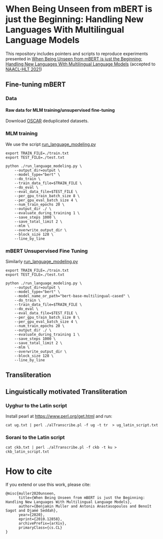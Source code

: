# When Being Unseen from mBERT is just the Beginning: Handling New Languages With Multilingual Language Models 

This repository includes pointers and scripts to reproduce experiments presented in [When Being Unseen from mBERT is just the Beginning: Handling New Languages With Multilingual Language Models](https://arxiv.org/abs/2010.12858)   (accepted to [NAACL-HLT 2021](https://2021.naacl.org/))

  
## Fine-tuning mBERT

### Data

#### Raw data for MLM training/unsupervised fine-tuning

Download [OSCAR](https://oscar-corpus.com/) deduplicated datasets. 


### MLM training 

We use the script  [run_language_modeling.py](https://github.com/huggingface/transformers/blob/master/examples/legacy/run_language_modeling.py)

 
```
export TRAIN_FILE=./train.txt
export TEST_FILE=./test.txt

python ./run_language_modeling.py \
    --output_dir=output \
    --model_type="bert" \
    --do_train \
    --train_data_file=$TRAIN_FILE \
    --do_eval \
    --eval_data_file=$TEST_FILE \
    --per_gpu_train_batch_size 8 \
    --per_gpu_eval_batch_size 4 \
    --num_train_epochs 20 \
    --output_dir ./ \
    --evaluate_during_training 1 \
    --save_steps 1000 \
    --save_total_limit 2 \
    --mlm \
    --overwrite_output_dir \
    --block_size 128 \
    --line_by_line
```


### mBERT Unsupervised Fine Tuning


Similarly [run_language_modeling.py](https://github.com/huggingface/transformers/blob/master/examples/legacy/run_language_modeling.py)
 
```
export TRAIN_FILE=./train.txt
export TEST_FILE=./test.txt

python ./run_language_modeling.py \
    --output_dir=output \
    --model_type="bert" \
    --model_name_or_path="bert-base-multilingual-cased" \
    --do_train \
    --train_data_file=$TRAIN_FILE \
    --do_eval \
    --eval_data_file=$TEST_FILE \
    --per_gpu_train_batch_size 8 \
    --per_gpu_eval_batch_size 4 \
    --num_train_epochs 20 \
    --output_dir ./ \
    --evaluate_during_training 1 \
    --save_steps 1000 \
    --save_total_limit 2 \
    --mlm \
    --overwrite_output_dir \
    --block_size 128 \
    --line_by_line
```



##  Transliteration 

## Linguistically motivated Transliteration 
 

### Uyghur to the Latin script  

Install pearl at https://www.perl.org/get.html and run:



`cat ug.txt | perl ./alTranscribe.pl -f ug -t tr  > ug_latin_script.txt`

### Sorani to the Latin script
  
`cat ckb.txt | perl ./alTranscribe.pl -f ckb -t ku > ckb_latin_script.txt`


# How to cite 

If you extend or use this work, please cite:

```
@misc{muller2020unseen,
      title={When Being Unseen from mBERT is just the Beginning: Handling New Languages With Multilingual Language Models}, 
      author={Benjamin Muller and Antonis Anastasopoulos and Benoît Sagot and Djamé Seddah},
      year={2020},
      eprint={2010.12858},
      archivePrefix={arXiv},
      primaryClass={cs.CL}
}
```